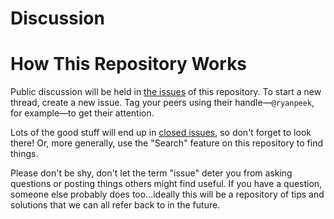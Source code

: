 Discussion
==========

# How This Repository Works
Public discussion will be held in [the issues][] of this repository. To start a new thread, create a new issue. Tag your peers using their handle—`@ryanpeek`, for example—to get their attention.

[the issues]: https://github.com/gge-ucd/Discussion/issues

Lots of the good stuff will end up in [closed issues](https://github.com/gge-ucd/Discussion/issues?q=is%3Aissue+is%3Aclosed), so don't forget to look there! Or, more generally, use the "Search" feature on this repository to find things.

Please don't be shy, don't let the term "issue" deter you from asking questions or posting things others might find useful. If you have a question, someone else probably does too...ideally this will be a repository of tips and solutions that we can all refer back to in the future.
